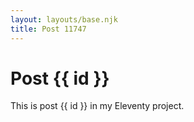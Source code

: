 ```yaml
---
layout: layouts/base.njk
title: Post 11747
---
```


# Post {{ id }}

This is post {{ id }} in my Eleventy project.
